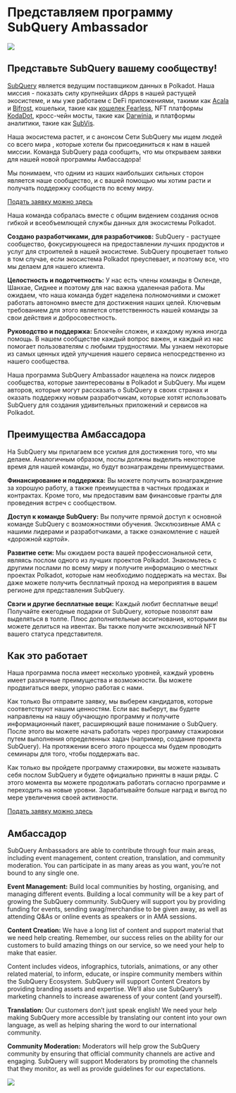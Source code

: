 # Представляем программу SubQuery Ambassador

![](https://miro.medium.com/max/1400/1*EC5wwTuoB6UK_EESGd8X8w.png)

## Представьте SubQuery вашему сообществу!

[SubQuery](https://subquery.network/) является ведущим поставщиком данных в Polkadot. Наша миссия - показать силу крупнейших dApps в нашей растущей экосистеме, и мы уже работаем с DeFi приложениями, такими как [Acala](https://acala.network/) и [Bifrost](https://bifrost.finance/), кошельки, такие как [кошелек Fearless](https://fearlesswallet.io/), NFT платформы [KodaDot](https://kodadot.xyz/), кросс-чейн мосты, такие как [Darwinia](https://explorer.subquery.network/subquery/darwinia-network/darwinia), и платформы аналитики, такие как [SubVis](https://subvis.io/).

Наша экосистема растет, и с анонсом Сети SubQuery мы ищем людей со всего мира, которые хотели бы присоединиться к нам в нашей миссии. Команда SubQuery рада сообщить, что мы открываем заявки для нашей новой программы Амбассадора!

Мы понимаем, что одним из наших наибольших сильных сторон является наше сообщество, и с вашей помощью мы хотим расти и получать поддержку сообществ по всему миру.

[Подать заявку можно здесь](https://forms.gle/GXBbJ6LDpNfM2v1X6)

Наша команда собралась вместе с общим видением создания основ гибкой и всеобъемлющей службы данных для экосистемы Polkadot.

**Создано разработчиками, для разработчиков:** SubQuery - растущее сообщество, фокусирующееся на предоставлении лучших продуктов и услуг для строителей в нашей экосистеме. SubQuery процветает только в том случае, если экосистема Polkadot преуспевает, и поэтому все, что мы делаем для нашего клиента.

**Целостность и подотчетность:** У нас есть члены команды в Окленде, Шанхае, Сиднее и поэтому для нас важна удаленная работа. Мы ожидаем, что наша команда будет наделена полномочиями и сможет работать автономно вместе для достижения наших целей. Ключевым требованием для этого является ответственность нашей команды за свои действия и добросовестность.

**Руководство и поддержка:** Блокчейн сложен, и каждому нужна иногда помощь. В нашем сообществе каждый вопрос важен, и каждый из нас помогает пользователям с любыми трудностями. Мы узнаем некоторые из самых ценных идей улучшения нашего сервиса непосредственно из нашего сообщества.

Наша программа SubQuery Ambassador нацелена на поиск лидеров сообщества, которые заинтересованы в Polkadot и SubQuery. Мы ищем авторов, которые могут рассказать о SubQuery в своих странах и оказать поддержку новым разработчикам, которые хотят использовать SubQuery для создания удивительных приложений и сервисов на Polkadot.

## Преимущества Амбассадора

На SubQuery мы прилагаем все усилия для достижения того, что мы делаем. Аналогичным образом, послы должны выделить некоторое время для нашей команды, но будут вознаграждены преимуществами.

**Финансирование и поддержка:** Вы можете получить вознаграждение за хорошую работу, а также преимущества в частных продажах и контрактах. Кроме того, мы предоставим вам финансовые гранты для проведения встреч с сообществом.

**Доступ к команде SubQuery:** Вы получите прямой доступ к основной команде SubQuery с возможностями обучения. Эксклюзивные AMA с нашими лидерами и разработчиками, а также ознакомление с нашей «дорожной картой».

**Развитие сети:** Мы ожидаем роста вашей профессиональной сети, являясь послом одного из лучших проектов Polkadot. Знакомьтесь с другими послами по всему миру и получите информацию о местных проектах Polkadot, которые нам необходимо поддержать на местах. Вы даже можете получить бесплатный проход на мероприятия в вашем регионе для представления SubQuery.

**Свэги и другие бесплатные вещи:** Каждый любит бесплатные вещи! Получайте ежегодные подарки от SubQuery, которые позволят вам выделяться в толпе. Плюс дополнительные ассигнования, которыми вы можете делиться на ивентах. Вы также получите эксклюзивный NFT вашего статуса представителя.

## Как это работает

Наша программа посла имеет несколько уровней, каждый уровень имеет различные преимущества и возможности. Вы можете продвигаться вверх, упорно работая с нами.

Как только Вы отправите заявку, мы выберем кандидатов, которые соответствуют нашим ценностям. Если вас выберут, вы будете направлены на нашу обучающую программу и получите информационный пакет, расширяющий ваше понимание о SubQuery. После этого вы можете начать работать через программу стажировки путем выполнения определенных задач (например, создание проекта SubQuery). На протяжении всего этого процесса мы будем проводить семинары для того, чтобы поддержать вас.

Как только вы пройдете программу стажировки, вы можете называть себя послом SubQuery и будете официально приняты в наши ряды. С этого момента вы можете продолжать работать согласно программе и переходить на новые уровни. Зарабатывайте больше наград и выгод по мере увеличения своей активности.

[Подать заявку можно здесь](https://forms.gle/GXBbJ6LDpNfM2v1X6)

## Амбассадор

SubQuery Ambassadors are able to contribute through four main areas, including event management, content creation, translation, and community moderation. You can participate in as many areas as you want, you’re not bound to any single one.

**Event Management:** Build local communities by hosting, organising, and managing different events. Building a local community will be a key part of growing the SubQuery community. SubQuery will support you by providing funding for events, sending swag/merchandise to be given away, as well as attending Q&As or online events as speakers or in AMA sessions.

**Content Creation:** We have a long list of content and support material that we need help creating. Remember, our success relies on the ability for our customers to build amazing things on our service, so we need your help to make that easier.

Content includes videos, infographics, tutorials, animations, or any other related material, to inform, educate, or inspire community members within the SubQuery Ecosystem. SubQuery will support Content Creators by providing branding assets and expertise. We’ll also use SubQuery’s marketing channels to increase awareness of your content (and yourself).

**Translation:** Our customers don’t just speak english! We need your help making SubQuery more accessible by translating our content into your own language, as well as helping sharing the word to our international community.

**Community Moderation:** Moderators will help grow the SubQuery community by ensuring that official community channels are active and engaging. SubQuery will support Moderators by promoting the channels that they monitor, as well as provide guidelines for our expectations.

![](https://miro.medium.com/max/1400/1*xj6_UL1ZWYzlLmlVk25JzQ.png)